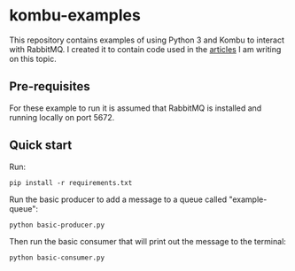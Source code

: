 kombu-examples
=====

This repository contains examples of using Python 3 and Kombu to interact with RabbitMQ. I created it to contain code
used in the [articles](https://medium.com/@Skablam/talking-to-rabbitmq-with-python-and-kombu-6cbee93b1298#.vrt5fuwmw) I am writing on this topic.

Pre-requisites
--

For these example to run it is assumed that RabbitMQ is installed and running locally on port 5672.

Quick start
--

Run:

```
pip install -r requirements.txt
```

Run the basic producer to add a message to a queue called "example-queue":

```
python basic-producer.py
```

Then run the basic consumer that will print out the message to the terminal:

```
python basic-consumer.py
```
